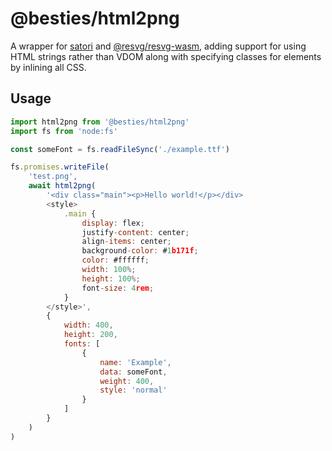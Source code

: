 # @besties/html2png

A wrapper for [satori](https://www.npmjs.com/package/satori) and [@resvg/resvg-wasm](https://www.npmjs.com/package/@resvg/resvg-wasm), adding support for using HTML strings rather than VDOM along with specifying classes for elements by inlining all CSS.

## Usage

```js
import html2png from '@besties/html2png'
import fs from 'node:fs'

const someFont = fs.readFileSync('./example.ttf')

fs.promises.writeFile(
	'test.png',
	await html2png(
		'<div class="main"><p>Hello world!</p></div>
		<style>
			.main {
				display: flex;
				justify-content: center;
				align-items: center;
				background-color: #1b171f;
				color: #ffffff;
				width: 100%;
				height: 100%;
				font-size: 4rem;
			}
		</style>',
		{
			width: 400,
			height: 200,
			fonts: [
				{
					name: 'Example',
					data: someFont,
					weight: 400,
					style: 'normal'
				}
			]
		}
	)
)
```
